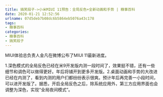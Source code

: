 ```yaml
---
title: 搞笑段子->小米MIUI 11预告：全局反色+全新动画和手势 | 糗事百科
date: 2020-01-21 12:52:56
urlname: 07d5deb7b08dc6b5864eb5076a43c178
tags: 
- 糗事百科
categories:
- 糗事百科
- 搞笑段子
---
```

MIUI体验总负责人金凡在微博公布了MIUI 11最新进度。

1.深色模式的全局反色已经在米9开发版内测一段时间了，效果挺不错，还有一些细节和调色可以做得更好。年后将铺开到更多开发版。2.桌面动画和手势的大改进已经在内测了，看到内测的用户们都纷纷表示很爽。预计年后再完善一小段时间，可以进开发版了。据悉，开启全局反色之后，除系统应用外，第三方应用界面也会调整为深色，实现“全局夜间模式”。


